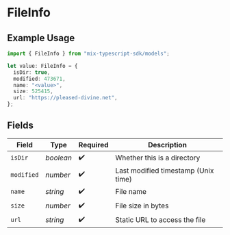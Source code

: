 # FileInfo

## Example Usage

```typescript
import { FileInfo } from "mix-typescript-sdk/models";

let value: FileInfo = {
  isDir: true,
  modified: 473671,
  name: "<value>",
  size: 525415,
  url: "https://pleased-divine.net",
};
```

## Fields

| Field                               | Type                                | Required                            | Description                         |
| ----------------------------------- | ----------------------------------- | ----------------------------------- | ----------------------------------- |
| `isDir`                             | *boolean*                           | :heavy_check_mark:                  | Whether this is a directory         |
| `modified`                          | *number*                            | :heavy_check_mark:                  | Last modified timestamp (Unix time) |
| `name`                              | *string*                            | :heavy_check_mark:                  | File name                           |
| `size`                              | *number*                            | :heavy_check_mark:                  | File size in bytes                  |
| `url`                               | *string*                            | :heavy_check_mark:                  | Static URL to access the file       |